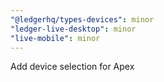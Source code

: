 ```yaml
---
"@ledgerhq/types-devices": minor
"ledger-live-desktop": minor
"live-mobile": minor
---
```


Add device selection for Apex

